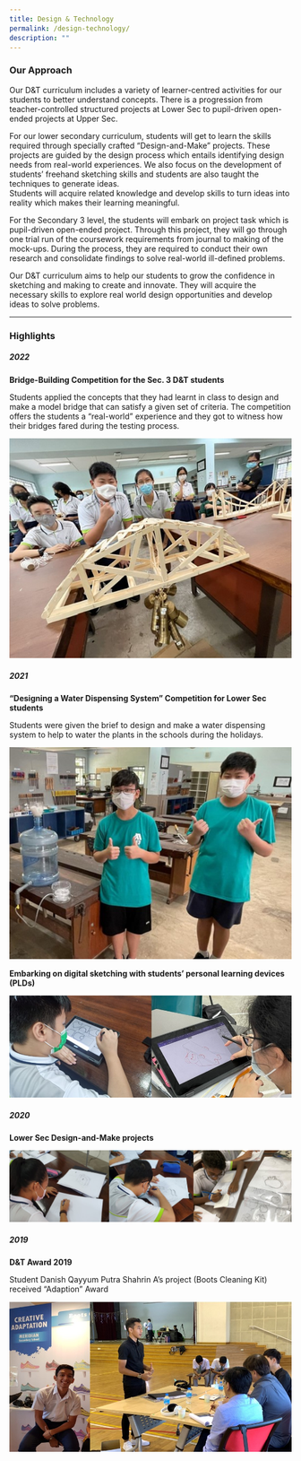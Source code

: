 ```yaml
---
title: Design & Technology
permalink: /design-technology/
description: ""
---
```

### Our Approach

Our D&T curriculum includes a variety of learner-centred activities for our students to better understand concepts. There is a progression from teacher-controlled structured projects at Lower Sec to pupil-driven open-ended projects at Upper Sec.

For our lower secondary curriculum, students will get to learn the skills required through specially crafted “Design-and-Make” projects. These projects are guided by the design process which entails identifying design needs from real-world experiences. We also focus on the development of students’ freehand sketching skills and students are also taught the techniques to generate ideas.  
Students will acquire related knowledge and develop skills to turn ideas into reality which makes their learning meaningful.

For the Secondary 3 level, the students will embark on project task which is pupil-driven open-ended project. Through this project, they will go through one trial run of the coursework requirements from journal to making of the mock-ups. During the process, they are required to conduct their own research and consolidate findings to solve real-world ill-defined problems.

Our D&T curriculum aims to help our students to grow the confidence in sketching and making to create and innovate. They will acquire the necessary skills to explore real world design opportunities and develop ideas to solve problems.

* * *

### Highlights

##### 2022

**Bridge-Building Competition for the Sec. 3 D&T students**

Students applied the concepts that they had learnt in class to design and make a model bridge that can satisfy a given set of criteria. The competition offers the students a “real-world” experience and they got to witness how their bridges fared during the testing process.

![](/images/DnT-01.jpg)

##### 2021

**“Designing a Water Dispensing System” Competition for Lower Sec students**

Students were given the brief to design and make a water dispensing system to help to water the plants in the schools during the holidays.

![](/images/DnT-02.jpg)

**Embarking on digital sketching with students’ personal learning devices (PLDs)**

![](/images/DnT-03.jpg)

##### 2020

**Lower Sec Design-and-Make projects**

![](/images/DnT-04.jpg)

##### 2019

**D&T Award 2019**

Student Danish Qayyum Putra Shahrin A’s project (Boots Cleaning Kit) received “Adaption” Award

![](/images/DnT-05.jpg)